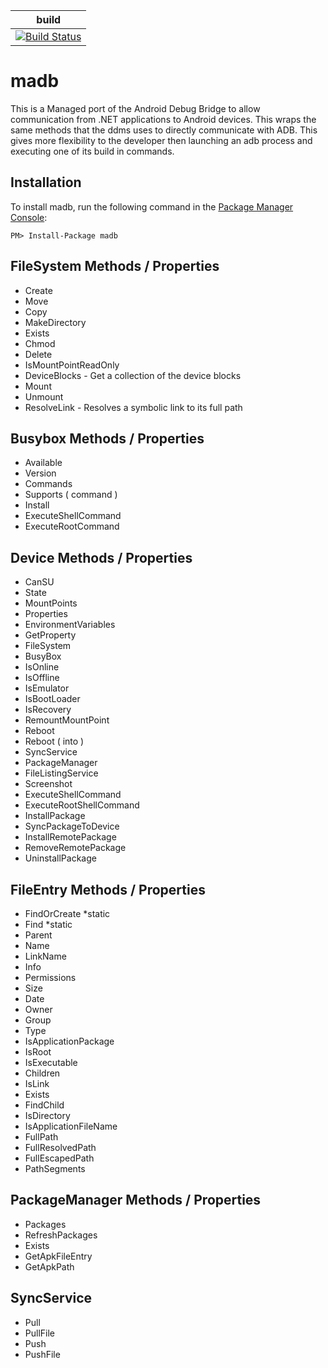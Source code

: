 | build |
|-------|
| [![Build Status](https://ci.appveyor.com/api/projects/status/github/quamotion/madb)](https://ci.appveyor.com/project/qmfrederik/madb/)

# madb
This is a Managed port of the Android Debug Bridge to allow communication from .NET applications to Android devices. 
This wraps the same methods that the ddms uses to directly communicate with ADB. 
This gives more flexibility to the developer then launching an adb process and executing one of its build in commands.

## Installation
To install madb, run the following command in the [Package Manager Console](http://docs.nuget.org/consume/package-manager-console):

```
PM> Install-Package madb 
```

## FileSystem Methods / Properties
* Create 
* Move 
* Copy 
* MakeDirectory 
* Exists 
* Chmod 
* Delete 
* IsMountPointReadOnly 
* DeviceBlocks - Get a collection of the device blocks 
* Mount 
* Unmount 
* ResolveLink - Resolves a symbolic link to its full path

## Busybox Methods / Properties
* Available 
* Version 
* Commands 
* Supports ( command ) 
* Install 
* ExecuteShellCommand 
* ExecuteRootCommand

## Device Methods / Properties
* CanSU 
* State 
* MountPoints 
* Properties 
* EnvironmentVariables 
* GetProperty 
* FileSystem 
* BusyBox 
* IsOnline 
* IsOffline 
* IsEmulator 
* IsBootLoader 
* IsRecovery 
* RemountMountPoint 
* Reboot 
* Reboot ( into ) 
* SyncService 
* PackageManager 
* FileListingService 
* Screenshot 
* ExecuteShellCommand 
* ExecuteRootShellCommand 
* InstallPackage 
* SyncPackageToDevice 
* InstallRemotePackage 
* RemoveRemotePackage 
* UninstallPackage

## FileEntry Methods / Properties
* FindOrCreate *static 
* Find *static 
* Parent 
* Name 
* LinkName 
* Info 
* Permissions 
* Size 
* Date 
* Owner 
* Group 
* Type 
* IsApplicationPackage 
* IsRoot 
* IsExecutable 
* Children 
* IsLink 
* Exists 
* FindChild 
* IsDirectory 
* IsApplicationFileName 
* FullPath 
* FullResolvedPath 
* FullEscapedPath 
* PathSegments

## PackageManager Methods / Properties
* Packages 
* RefreshPackages 
* Exists 
* GetApkFileEntry 
* GetApkPath

## SyncService
* Pull 
* PullFile 
* Push 
* PushFile
